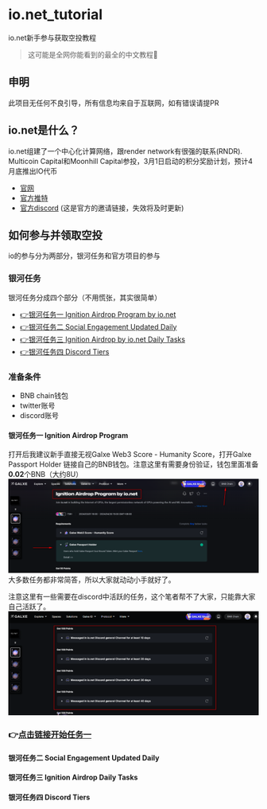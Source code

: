 # io.net_tutorial
io.net新手参与获取空投教程
> 这可能是全网你能看到的最全的中文教程🤟

## 申明
此项目无任何不良引导，所有信息均来自于互联网，如有错误请提PR


## io.net是什么？
io.net组建了一个中心化计算网络，跟render network有很强的联系(RNDR).
Multicoin Capital和Moonhill Capital参投，3月1日启动的积分奖励计划，预计4月底推出IO代币

- [官网](https://io.net/)
- [官方推特](https://twitter.com/ionet_official)
- [官方discord](https://discord.com/invite/X8wgHmURKK) (这是官方的邀请链接，失效将及时更新)

## 如何参与并领取空投
io的参与分为两部分，银河任务和官方项目的参与

### 银河任务
银河任务分成四个部分（不用慌张，其实很简单）
- [👉银河任务一 Ignition Airdrop Program by io.net](#银河任务一)
- [👉银河任务二 Social Engagement Updated Daily](#银河任务二)
- [👉银河任务三 Ignition Airdrop by io.net Daily Tasks](#银河任务三)
- [👉银河任务四 Discord Tiers](#银河任务四)

### 准备条件
- BNB chain钱包
- twitter账号
- discord账号

#### <a id="银河任务一">银河任务一 Ignition Airdrop Program</a>

打开后我建议新手直接无视Galxe Web3 Score - Humanity Score，打开Galxe Passport Holder
链接自己的BNB钱包。注意这里有需要身份验证，钱包里面准备**0.02**个BNB（大约8U）
![](./pics/galaxy_task1_0.png)
大多数任务都非常简答，所以大家就动动小手就好了。


注意这里有一些需要在discord中活跃的任务，这个笔者帮不了大家，只能靠大家自己活跃了。
![](./pics/galaxy_task1_1.png)


### 👉[点击链接开始任务一](https://galxe.com/8xehTTQLX6wAAFMgKa7UiH/campaign/GCQiot4SR2?referral_code=GRFr2JSkbCmvW3p_ptQGK-R3ftE4TeDlIQ8GYUQ8Xr1TwqM)

#### <a id="银河任务二">银河任务二 Social Engagement Updated Daily</a>

#### <a id="银河任务三">银河任务三 Ignition Airdrop Daily Tasks</a>

#### <a id="银河任务四">银河任务四 Discord Tiers</a>